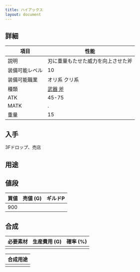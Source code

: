 ```yaml
---
title: ハイアックス
layout: document
---
```

## 詳細


|項目|性能|
|---|---|
|説明|刃に重量もたせた威力を向上させた斧|
|装備可能レベル|10|
|装備可能職業|オリ系 クリ系|
|種類|[武器 斧](武器(斧))|
|ATK|45-75|
|MATK|.|
|重量|15|

## 入手

3Fドロップ、売店

## 用途


## 値段


|買値|売値 (G)|ギルドP|
|---|---|---|
|900|||
	

## 合成


|必要素材|生産費用 (G)|確率 (%)|
|---|---|---|
||||


|合成用途|
|---|
||